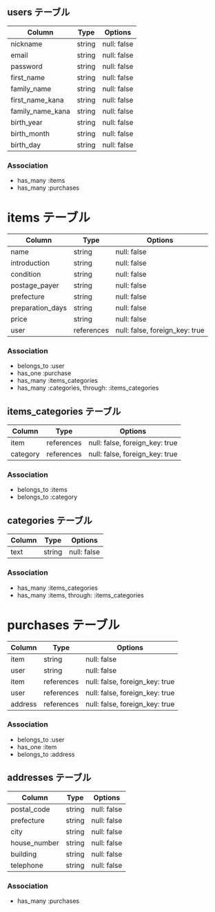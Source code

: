 
## users テーブル

| Column           | Type   | Options     |
| ---------------- | ------ | ----------- |
| nickname         | string | null: false |
| email            | string | null: false |
| password         | string | null: false |
| first_name       | string | null: false |
| family_name      | string | null: false |
| first_name_kana  | string | null: false |
| family_name_kana | string | null: false |
| birth_year       | string | null: false |
| birth_month      | string | null: false |
| birth_day        | string | null: false |

### Association

- has_many :items
- has_many :purchases

# items テーブル

| Column           | Type       | Options                        |
| ---------------- | ---------- | ------------------------------ |
| name             | string     | null: false                    |
| introduction     | string     | null: false                    |
| condition        | string     | null: false                    |
| postage_payer    | string     | null: false                    |
| prefecture       | string     | null: false                    |
| preparation_days | string     | null: false                    |
| price            | string     | null: false                    |
| user             | references | null: false, foreign_key: true |

### Association

- belongs_to :user
- has_one :purchase
- has_many :items_categories
- has_many :categories, through: :items_categories

## items_categories テーブル

| Column   | Type       | Options                        |
| -------- | ---------- | ------------------------------ |
| item     | references | null: false, foreign_key: true |
| category | references | null: false, foreign_key: true |

### Association

- belongs_to :items
- belongs_to :category

## categories テーブル

| Column | Type   | Options     |
| ------ | ------ | ----------- |
| text   | string | null: false |

### Association

- has_many :items_categories
- has_many :items,  through: :items_categories

# purchases テーブル

| Column  | Type       | Options                        |
| ------- | ---------- | ------------------------------ |
| item    | string     | null: false                    |
| user    | string     | null: false                    |
| item    | references | null: false, foreign_key: true |
| user    | references | null: false, foreign_key: true |
| address | references | null: false, foreign_key: true |

### Association

- belongs_to :user
- has_one :item
- belongs_to :address

## addresses テーブル

| Column       | Type   | Options     |
| -----------  | ------ | ----------- |
| postal_code  | string | null: false |
| prefecture   | string | null: false |
| city         | string | null: false |
| house_number | string | null: false |
| building     | string | null: false |
| telephone    | string | null: false |

### Association

- has_many :purchases